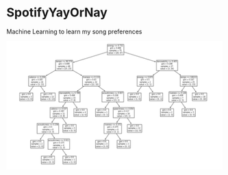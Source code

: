 # SpotifyYayOrNay
Machine Learning to learn my song preferences

![Decision Tree](./DecisionTree.png "Title")